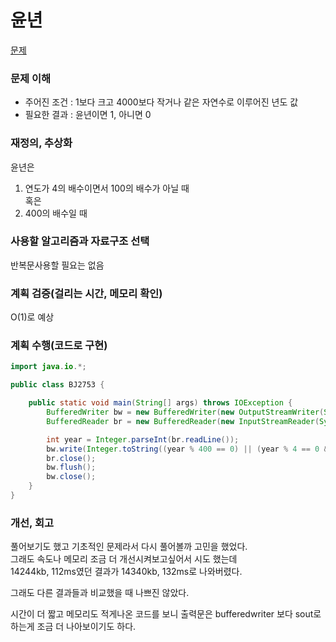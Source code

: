 # 윤년
[문제](https://www.acmicpc.net/problem/2753)

### 문제 이해
- 주어진 조건 : 1보다 크고 4000보다 작거나 같은 자연수로 이루어진 년도 값
- 필요한 결과 : 윤년이면 1, 아니면 0  

### 재정의, 추상화
윤년은 
1. 연도가 4의 배수이면서 100의 배수가 아닐 때  
혹은  
2. 400의 배수일 때 

### 사용할 알고리즘과 자료구조 선택
반복문사용할 필요는 없음

### 계획 검증(걸리는 시간, 메모리 확인)
O(1)로 예상  

### 계획 수행(코드로 구현)
```java
import java.io.*;

public class BJ2753 {

    public static void main(String[] args) throws IOException {
        BufferedWriter bw = new BufferedWriter(new OutputStreamWriter(System.out));
        BufferedReader br = new BufferedReader(new InputStreamReader(System.in));

        int year = Integer.parseInt(br.readLine());
        bw.write(Integer.toString((year % 400 == 0) || (year % 4 == 0 && year % 100 != 0) ? 1 : 0));
        br.close();
        bw.flush();
        bw.close();
    }
}

```
### 개선, 회고
풀어보기도 했고 기초적인 문제라서 다시 풀어볼까 고민을 했었다.  
그래도 속도나 메모리 조금 더 개선시켜보고싶어서 시도 했는데  
14244kb, 112ms였던 결과가 14340kb, 132ms로 나와버렸다.  

그래도 다른 결과들과 비교했을 때 나쁘진 않았다.  

시간이 더 짧고 메모리도 적게나온 코드를 보니 출력문은 bufferedwriter 보다 sout로 하는게 조금 더 나아보이기도 하다.  